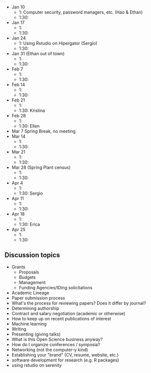* Jan 10
  * 1: Computer security, password managers, etc. (Hao & Ethan)
  * 1:30:
* Jan 17
  * 1:
  * 1:30:
* Jan 24
  * 1: Using Rstudio on Hipergator  (Sergio)
  * 1:30:
* Jan 31 (Ethan out of town)
  * 1:
  * 1:30:
* Feb 7
  * 1: 
  * 1:30:
* Feb 14
  * 1:
  * 1:30:
* Feb 21
  * 1:
  * 1:30: Kristina
* Feb 28
  * 1:
  * 1:30: Ellen
* Mar 7 Spring Break, no meeting
* Mar 14
  * 1:
  * 1:30:
* Mar 21
  * 1:
  * 1:30:
* Mar 28 (Spring Plant census)
  * 1:
  * 1:30:
* Apr 4
  * 1:
  * 1:30: Sergio
* Apr 11
  * 1:
  * 1:30:
* Apr 18
  * 1:
  * 1:30: Erica
* Apr 25
  * 1:
  * 1:30:

## Discussion topics

* Grants
    * Proposals
    * Budgets
    * Management
    * Funding Agencies/IDing solicitations
* Academic Lineage
* Paper submission process
* What's the process for reviewing papers? Does it differ by journal?
* Determining authorship
* Contract and salary negotiation (academic or otherwise)
* How to keep up on recent publications of interest
* Machine learning
* Writing
* Presenting (giving talks)
* What is this Open Science business anyway?
* How do I organize conferences / symposia?
* Networking (not the computer-y kind)
* Establishing your "brand" (CV, resume, website, etc.)
* software development for research (e.g. R packages)  
* using rstudio on serenity